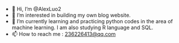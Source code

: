 - 👋 Hi, I’m @AlexLuo2
- 👀 I’m interested in building my own blog website.
- 🌱 I’m currently learning and practicing python codes in the area of machine learning. I am also studying R language and SQL.
- 📫 How to reach me : 236226413@qq.com

<!---
AlexLuo2/AlexLuo2 is a ✨ special ✨ repository because its `README.md` (this file) appears on your GitHub profile.
You can click the Preview link to take a look at your changes.
--->
